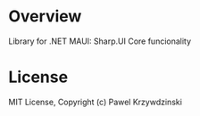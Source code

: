 # Overview

Library for .NET MAUI: Sharp.UI Core funcionality

# License 

MIT License, Copyright (c) Pawel Krzywdzinski
